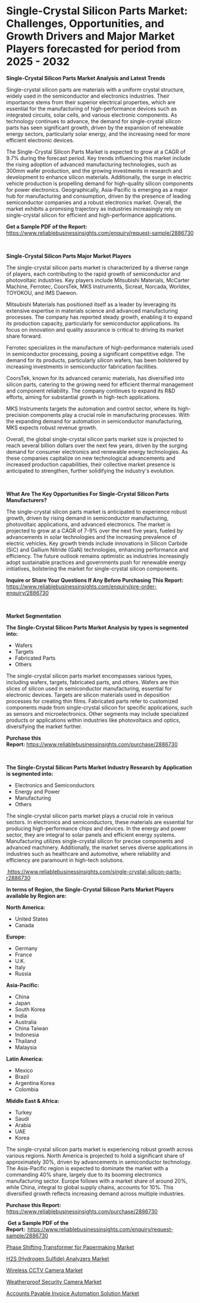 <p><h1>Single-Crystal Silicon Parts Market: Challenges, Opportunities, and Growth Drivers and Major Market Players forecasted for period from 2025 - 2032</h1></p><p><strong>Single-Crystal Silicon Parts Market Analysis and Latest Trends</strong></p>
<p><p>Single-crystal silicon parts are materials with a uniform crystal structure, widely used in the semiconductor and electronics industries. Their importance stems from their superior electrical properties, which are essential for the manufacturing of high-performance devices such as integrated circuits, solar cells, and various electronic components. As technology continues to advance, the demand for single-crystal silicon parts has seen significant growth, driven by the expansion of renewable energy sectors, particularly solar energy, and the increasing need for more efficient electronic devices.</p><p>The Single-Crystal Silicon Parts Market is expected to grow at a CAGR of 9.7% during the forecast period. Key trends influencing this market include the rising adoption of advanced manufacturing technologies, such as 300mm wafer production, and the growing investments in research and development to enhance silicon materials. Additionally, the surge in electric vehicle production is propelling demand for high-quality silicon components for power electronics. Geographically, Asia-Pacific is emerging as a major hub for manufacturing and consumption, driven by the presence of leading semiconductor companies and a robust electronics market. Overall, the market exhibits a promising trajectory as industries increasingly rely on single-crystal silicon for efficient and high-performance applications.</p></p>
<p><strong>Get a Sample PDF of the Report:&nbsp;</strong> <a href="https://www.reliablebusinessinsights.com/enquiry/request-sample/2886730?utm_campaign=84&utm_medium=2&utm_source=Github&utm_content=ia&utm_term=13032025&utm_id=single-crystal-silicon-parts">https://www.reliablebusinessinsights.com/enquiry/request-sample/2886730</a></p>
<p>&nbsp;</p>
<p><strong>Single-Crystal Silicon Parts Major Market Players</strong></p>
<p><p>The single-crystal silicon parts market is characterized by a diverse range of players, each contributing to the rapid growth of semiconductor and photovoltaic industries. Key players include Mitsubishi Materials, McCarter Machine, Ferrotec, CoorsTek, MKS Instruments, Sicreat, Norcada, Worldex, TOYOKOU, and IMS Daewon.</p><p>Mitsubishi Materials has positioned itself as a leader by leveraging its extensive expertise in materials science and advanced manufacturing processes. The company has reported steady growth, enabling it to expand its production capacity, particularly for semiconductor applications. Its focus on innovation and quality assurance is critical to driving its market share forward.</p><p>Ferrotec specializes in the manufacture of high-performance materials used in semiconductor processing, posing a significant competitive edge. The demand for its products, particularly silicon wafers, has been bolstered by increasing investments in semiconductor fabrication facilities. </p><p>CoorsTek, known for its advanced ceramic materials, has diversified into silicon parts, catering to the growing need for efficient thermal management and component reliability. The company continues to expand its R&D efforts, aiming for substantial growth in high-tech applications.</p><p>MKS Instruments targets the automation and control sector, where its high-precision components play a crucial role in manufacturing processes. With the expanding demand for automation in semiconductor manufacturing, MKS expects robust revenue growth.</p><p>Overall, the global single-crystal silicon parts market size is projected to reach several billion dollars over the next few years, driven by the surging demand for consumer electronics and renewable energy technologies. As these companies capitalize on new technological advancements and increased production capabilities, their collective market presence is anticipated to strengthen, further solidifying the industry's evolution.</p></p>
<p>&nbsp;</p>
<p><strong>What Are The Key Opportunities For Single-Crystal Silicon Parts Manufacturers?</strong></p>
<p><p>The single-crystal silicon parts market is anticipated to experience robust growth, driven by rising demand in semiconductor manufacturing, photovoltaic applications, and advanced electronics. The market is projected to grow at a CAGR of 7-9% over the next five years, fueled by advancements in solar technologies and the increasing prevalence of electric vehicles. Key growth trends include innovations in Silicon Carbide (SiC) and Gallium Nitride (GaN) technologies, enhancing performance and efficiency. The future outlook remains optimistic as industries increasingly adopt sustainable practices and governments push for renewable energy initiatives, bolstering the market for single-crystal silicon components.</p></p>
<p><strong>Inquire or Share Your Questions If Any Before Purchasing This Report:</strong> <a href="https://www.reliablebusinessinsights.com/enquiry/pre-order-enquiry/2886730?utm_campaign=84&utm_medium=2&utm_source=Github&utm_content=ia&utm_term=13032025&utm_id=single-crystal-silicon-parts">https://www.reliablebusinessinsights.com/enquiry/pre-order-enquiry/2886730</a></p>
<p>&nbsp;</p>
<p><strong>Market Segmentation</strong></p>
<p><strong>The Single-Crystal Silicon Parts Market Analysis by types is segmented into:</strong></p>
<p><ul><li>Wafers</li><li>Targets</li><li>Fabricated Parts</li><li>Others</li></ul></p>
<p><p>The single-crystal silicon parts market encompasses various types, including wafers, targets, fabricated parts, and others. Wafers are thin slices of silicon used in semiconductor manufacturing, essential for electronic devices. Targets are silicon materials used in deposition processes for creating thin films. Fabricated parts refer to customized components made from single-crystal silicon for specific applications, such as sensors and microelectronics. Other segments may include specialized products or applications within industries like photovoltaics and optics, diversifying the market further.</p></p>
<p><strong>Purchase this Report:&nbsp;</strong><a href="https://www.reliablebusinessinsights.com/purchase/2886730?utm_campaign=84&utm_medium=2&utm_source=Github&utm_content=ia&utm_term=13032025&utm_id=single-crystal-silicon-parts">https://www.reliablebusinessinsights.com/purchase/2886730</a></p>
<p>&nbsp;</p>
<p><strong>The Single-Crystal Silicon Parts Market Industry Research by Application is segmented into:</strong></p>
<p><ul><li>Electronics and Semiconductors</li><li>Energy and Power</li><li>Manufacturing</li><li>Others</li></ul></p>
<p><p>The single-crystal silicon parts market plays a crucial role in various sectors. In electronics and semiconductors, these materials are essential for producing high-performance chips and devices. In the energy and power sector, they are integral to solar panels and efficient energy systems. Manufacturing utilizes single-crystal silicon for precise components and advanced machinery. Additionally, the market serves diverse applications in industries such as healthcare and automotive, where reliability and efficiency are paramount in high-tech solutions.</p></p>
<p><a href="https://www.reliablebusinessinsights.com/single-crystal-silicon-parts-r2886730?utm_campaign=84&utm_medium=2&utm_source=Github&utm_content=ia&utm_term=13032025&utm_id=single-crystal-silicon-parts">&nbsp;https://www.reliablebusinessinsights.com/single-crystal-silicon-parts-r2886730</a></p>
<p><strong>In terms of Region, the Single-Crystal Silicon Parts Market Players available by Region are:</strong></p>
<p>
    <p> <strong> North America: </strong>
        <ul>
            <li>United States</li>
            <li>Canada</li>
        </ul>
        </p> 
    <p> <strong> Europe: </strong>
        <ul>
            <li>Germany</li>
            <li>France</li>
            <li>U.K.</li>
            <li>Italy</li>
            <li>Russia</li>
        </ul>
        </p> 
    <p> <strong> Asia-Pacific: </strong>
        <ul>
            <li>China</li>
            <li>Japan</li>
            <li>South Korea</li>
            <li>India</li>
            <li>Australia</li>
            <li>China Taiwan</li>
            <li>Indonesia</li>
            <li>Thailand</li>
            <li>Malaysia</li>
        </ul>
        </p> 
    <p> <strong> Latin America: </strong>
        <ul>
            <li>Mexico</li>
            <li>Brazil</li>
            <li>Argentina Korea</li>
            <li>Colombia</li>
        </ul>
        </p> 
    <p> <strong> Middle East & Africa: </strong>
        <ul>
            <li>Turkey</li>
            <li>Saudi</li>
            <li>Arabia</li>
            <li>UAE</li>
            <li>Korea</li>
        </ul>
    </p>
    </p>
<p><p>The single-crystal silicon parts market is experiencing robust growth across various regions. North America is projected to hold a significant share of approximately 30%, driven by advancements in semiconductor technology. The Asia-Pacific region is expected to dominate the market with a commanding 40% share, largely due to its booming electronics manufacturing sector. Europe follows with a market share of around 20%, while China, integral to global supply chains, accounts for 10%. This diversified growth reflects increasing demand across multiple industries.</p></p>
<p><strong>Purchase this Report: </strong><a href="https://www.reliablebusinessinsights.com/purchase/2886730?utm_campaign=84&utm_medium=2&utm_source=Github&utm_content=ia&utm_term=13032025&utm_id=single-crystal-silicon-parts">https://www.reliablebusinessinsights.com/purchase/2886730</a></p>
<p>&nbsp;<strong>Get a Sample PDF of the Report:&nbsp;&nbsp;</strong><a href="https://www.reliablebusinessinsights.com/enquiry/request-sample/2886730?utm_campaign=84&utm_medium=2&utm_source=Github&utm_content=ia&utm_term=13032025&utm_id=single-crystal-silicon-parts">https://www.reliablebusinessinsights.com/enquiry/request-sample/2886730</a></p>
<p><strong></strong></p>
<p><p><a href="https://github.com/taveyasenay/Market-Research-Report-List-1/blob/main/phase-shifting-transformer-for-papermaking-market.md?utm_campaign=84&utm_medium=2&utm_source=Github&utm_content=ia&utm_term=13032025&utm_id=single-crystal-silicon-parts">Phase Shifting Transformer for Papermaking Market</a></p><p><a href="https://github.com/keohannchavo/Market-Research-Report-List-1/blob/main/h2s-hydrogen-sulfide-analyzers-market.md?utm_campaign=84&utm_medium=2&utm_source=Github&utm_content=ia&utm_term=13032025&utm_id=single-crystal-silicon-parts">H2S (Hydrogen Sulfide) Analyzers Market</a></p><p><a href="https://github.com/dukerghostki/Market-Research-Report-List-1/blob/main/wireless-cctv-camera-market.md?utm_campaign=84&utm_medium=2&utm_source=Github&utm_content=ia&utm_term=13032025&utm_id=single-crystal-silicon-parts">Wireless CCTV Camera Market</a></p><p><a href="https://github.com/ssaradulai/Market-Research-Report-List-1/blob/main/weatherproof-security-camera-market.md?utm_campaign=84&utm_medium=2&utm_source=Github&utm_content=ia&utm_term=13032025&utm_id=single-crystal-silicon-parts">Weatherproof Security Camera Market</a></p><p><a href="https://github.com/janotjuljo/Market-Research-Report-List-1/blob/main/accounts-payable-invoice-automation-solution-market.md?utm_campaign=84&utm_medium=2&utm_source=Github&utm_content=ia&utm_term=13032025&utm_id=single-crystal-silicon-parts">Accounts Payable Invoice Automation Solution Market</a></p></p>